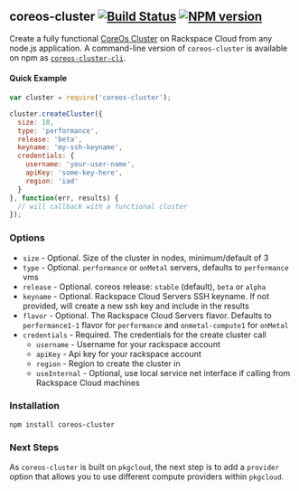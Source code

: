 ## coreos-cluster [![Build Status](https://secure.travis-ci.org/kenperkins/coreos-cluster.png?branch=master)](http://travis-ci.org/kenperkins/coreos-cluster) [![NPM version](https://badge.fury.io/js/coreos-cluster.png)](http://badge.fury.io/js/coreos-cluster)

Create a fully functional [CoreOs Cluster](https://coreos.com/using-coreos/) on Rackspace Cloud from any node.js application. A command-line version of `coreos-cluster` is available on npm as [`coreos-cluster-cli`](https://npmjs.org/package/coreos-cluster-cli).

#### Quick Example

```javascript
var cluster = require('coreos-cluster');

cluster.createCluster({
  size: 10,
  type: 'performance',
  release: 'beta',
  keyname: 'my-ssh-keyname',
  credentials: {
    username: 'your-user-name',
    apiKey: 'some-key-here',
    region: 'iad'
  }
}, function(err, results) {
  // will callback with a functional cluster
});
```

### Options

- `size` - Optional. Size of the cluster in nodes, minimum/default of 3
- `type` - Optional. `performance` or `onMetal` servers, defaults to `performance` vms
- `release` - Optional. coreos release: `stable` (default), `beta` or `alpha`
- `keyname` - Optional. Rackspace Cloud Servers SSH keyname. If not provided, will create a new ssh key and include in the results
- `flavor` - Optional. The Rackspace Cloud Servers flavor. Defaults to `performance1-1` flavor for `performance` and `onmetal-compute1` for `onMetal`
- `credentials` - Required. The credentials for the create cluster call
  - `username` - Username for your rackspace account
  - `apiKey` - Api key for your rackspace account
  - `region` - Region to create the cluster in
  - `useInternal` - Optional, use local service net interface if calling from Rackspace Cloud machines

### Installation

```
npm install coreos-cluster
```

### Next Steps
As `coreos-cluster` is built on `pkgcloud`, the next step is to add a `provider` option that allows you to use different compute providers within `pkgcloud`.